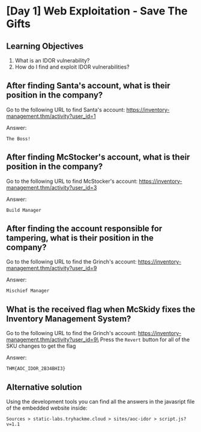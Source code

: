 # [Day 1] Web Exploitation - Save The Gifts 

## Learning Objectives

1. What is an IDOR vulnerability?
2. How do I find and exploit IDOR vulnerabilities?

## After finding Santa's account, what is their position in the company?

Go to the following URL to find Santa's account: https://inventory-management.thm/activity?user_id=1

Answer:
```
The Boss!
```

## After finding McStocker's account, what is their position in the company?

Go to the following URL to find McStocker's account: https://inventory-management.thm/activity?user_id=3

Answer:
```
Build Manager
```

## After finding the account responsible for tampering, what is their position in the company?

Go to the following URL to find the Grinch's account: https://inventory-management.thm/activity?user_id=9

Answer:
```
Mischief Manager
```

## What is the received flag when McSkidy fixes the Inventory Management System?

Go to the following URL to find the Grinch's account: https://inventory-management.thm/activity?user_id=9\
Press the `Revert` button for all of the SKU changes to get the flag

Answer:
```
THM{AOC_IDOR_2B34BHI3}
```

## Alternative solution

Using the development tools you can find all the answers in the javasript file of the embedded website inside:
```
Sources > static-labs.tryhackme.cloud > sites/aoc-idor > script.js?v=1.1
```